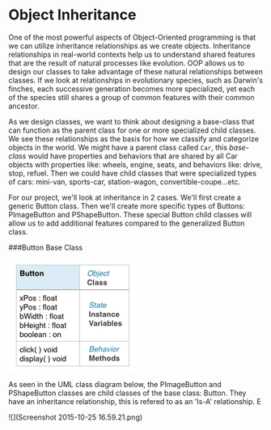 # Object Inheritance

One of the most powerful aspects of Object-Oriented programming is that we can utilize inheritance relationships as we create objects.  Inheritance relationships in real-world contexts help us to understand shared features that are the result of natural processes like evolution. OOP allows us to design our classes to take advantage of these natural relationships between classes.  If we look at relationships in evolutionary species, such as Darwin's finches, each successive generation becomes more specialized, yet each of the species still shares a group of common features with their common ancestor.  

As we design classes, we want to think about designing a base-class that can function as the parent class for one or more specialized child classes.  We see these relationships as the basis for how we classify and categorize objects in the world.  We might have a parent class called `Car`, this *base-class* would have properties and behaviors that are shared by all Car objects with properties like:  wheels, engine, seats, and behaviors like: drive, stop, refuel.  Then we could have child classes that were specialized types of cars: mini-van, sports-car, station-wagon, convertible-coupe...etc.

For our project, we'll look at inheritance in 2 cases.  We'll first create a generic Button class.  Then we'll create more specific types of Buttons:  PImageButton and PShapeButton.  These special Button child classes will allow us to add additional features compared to the generalized Button class. 

###Button Base Class

![](buttonClass.png)

As seen in the UML class diagram below,  the PImageButton and PShapeButton classes are child classes of the base class:  Button.  They have an inheritance relationship, this is refered to as an 'Is-A' relationship.  E

![](Screenshot 2015-10-25 16.59.21.png)